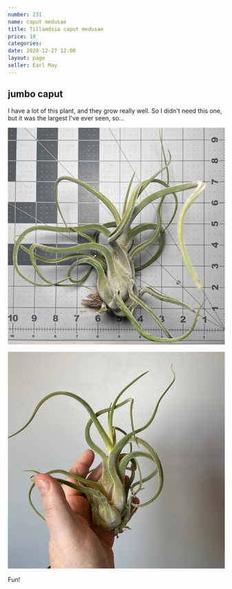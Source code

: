 ```yaml
---
number: 231
name: caput medusae
title: Tillandsia caput medusae
price: 10
categories: 
date: 2020-12-27 12:00
layout: page
seller: Earl May
---
```


## jumbo caput

I have a lot of this plant, and they grow really well. So I didn't need this one, but it was the largest I've ever seen, so...

!["Tillandsia caput medusae"](/i/IMG_1544.jpeg "Tillandsia caput medusae")

!["Tillandsia caput medusae"](/i/IMG_1541.jpeg "Tillandsia caput medusae")

Fun!
